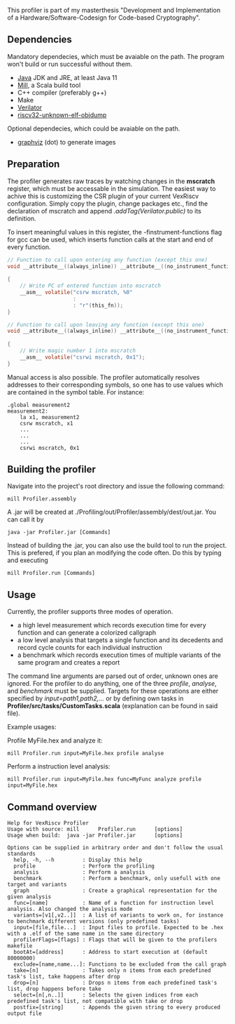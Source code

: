 
This profiler is part of my masterthesis "Development and Implementation of a Hardware/Software-Codesign for Code-based Cryptography".

## Dependencies

Mandatory dependecies, which must be avaiable on the path. The program won't build or run successful without them.

* [Java](https://adoptopenjdk.net/) JDK and JRE, at least Java 11
* [Mill](https://com-lihaoyi.github.io/mill/mill/Intro_to_Mill.html), a Scala build tool
* C++ compiler (preferably g++)
* Make
* [Verilator](https://verilator.org/guide/latest/install.html)
* [riscv32-unknown-elf-objdump](https://github.com/riscv/riscv-gnu-toolchain)

Optional dependecies, which could be avaiable on the path.

* [graphviz](https://graphviz.org/) (dot) to generate images

## Preparation

The profiler generates raw traces by watching changes in the **mscratch** register, which must be accessable in the simulation. 
The easiest way to achive this is customizing the CSR plugin of your current VexRiscv configuration. Simply copy the plugin, change
packages etc., find the declaration of mscratch and append *.addTag(Verilator.public)* to its definition.

To insert meaningful values in this register, the -finstrument-functions flag for gcc can be used, which inserts function calls 
at the start and end of every function.

```c
// Function to call upon entering any function (except this one)
void __attribute__((always_inline)) __attribute__((no_instrument_function)) __cyg_profile_func_enter(void *this_fn,
                                                                                                     __attribute__((unused)) void *call_site)
{
    // Write PC of entered function into mscratch
    __asm__ volatile("csrw mscratch, %0"
                     :
                     : "r"(this_fn));
}

// Function to call upon leaving any function (except this one)
void __attribute__((always_inline)) __attribute__((no_instrument_function)) __cyg_profile_func_exit(__attribute__((unused)) void *this_fn,
                                                                                                    __attribute__((unused)) void *call_site)
{
    // Write magic number 1 into mscratch
    __asm__ volatile("csrwi mscratch, 0x1");
}
```

Manual access is also possible. The profiler automatically resolves addresses to their corresponding symbols, so one has to use 
values which are contained in the symbol table. For instance:

```
.global measurement2
measurement2:
    la x1, measurement2
    csrw mscratch, x1
    ...
    ...
    ...
    csrwi mscratch, 0x1
```

## Building the profiler

Navigate into the project's root directory and issue the following command:

```
mill Profiler.assembly
```

A .jar will be created at ./Profiling/out/Profiler/assembly/dest/out.jar. You can call it by

```
java -jar Profiler.jar [Commands]
```

Instead of building the .jar, you can also use the build tool to run the project. This is prefered, if you plan an modifying the code often.
Do this by typing and executing

```
mill Profiler.run [Commands]
```

## Usage

Currently, the profiler supports three modes of operation.

* a high level measurement which records execution time for every function and can generate a colorized callgraph
* a low level analysis that targets a single function and its decedents and record cycle counts for each individual instruction
* a benchmark which records execution times of multiple variants of the same program and creates a report

The command line arguments are parsed out of order, unknown ones are ignored. For the profiler to do anything, one of the three
*profile*, *analyse*, and *benchmark* must be supplied. Targets for these operations are either specified by *input=path1,path2,...*
or by defining own tasks in **Profiler/src/tasks/CustomTasks.scala** (explanation can be found in said file).

Example usages:

Profile MyFile.hex and analyze it:
```
mill Profiler.run input=MyFile.hex profile analyse
```

Perform a instruction level analysis:
```
mill Profiler.run input=MyFile.hex func=MyFunc analyze profile input=MyFile.hex
```

## Command overview

```
Help for VexRiscv Profiler
Usage with source: mill      Profiler.run      [options]
Usage when build:  java -jar Profiler.jar      [options]

Options can be supplied in arbitrary order and don't follow the usual standards
  help, -h, --h         : Display this help
  profile               : Perform the profiling
  analysis              : Perform a analysis
  benchmark             : Perform a benchmark, only usefull with one target and variants
  graph                 : Create a graphical representation for the given analysis
  func=[name]           : Name of a function for instruction level analysis. Also changed the analysis mode
  variants=[v1[,v2..]]  : A list of variants to work on, for instance to benchmark different versions (only predefined tasks)
  input=[file,file...]  : Input files to profile. Expected to be .hex with a .elf of the same name in the same directory
  profilerFlags=[flags] : Flags that will be given to the profilers makefile
  bootAt=[address]      : Address to start execution at (default 80000000)
  exclude=[name,name...]: Functions to be excluded from the call graph
  take=[n]              : Takes only n items from each predefined task's list, take happens after drop
  drop=[n]              : Drops n items from each predefined task's list, drop happens before take
  select=[n[,n..]]      : Selects the given indices from each predefined task's list, not compatible with take or drop
  postfix=[string]      : Appends the given string to every produced output file
```
